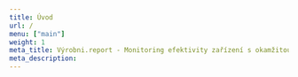 ```yaml
---
title: Úvod
url: /
menu: ["main"]
weight: 1
meta_title: Výrobni.report - Monitoring efektivity zařízení s okamžitou návratností investice
meta_description: 
---
```

